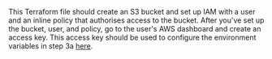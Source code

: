This Terraform file should create an S3 bucket and set up IAM with a user and an inline policy that authorises access to the bucket. After you've set up the bucket, user, and policy, go to the user's AWS dashboard and create an access key. This access key should be used to configure the environment variables in step 3a [here](https://devtools.khulnasoft.com/docs/features/techdocs/using-cloud-storage#configuring-aws-s3-bucket-with-techdocs).
